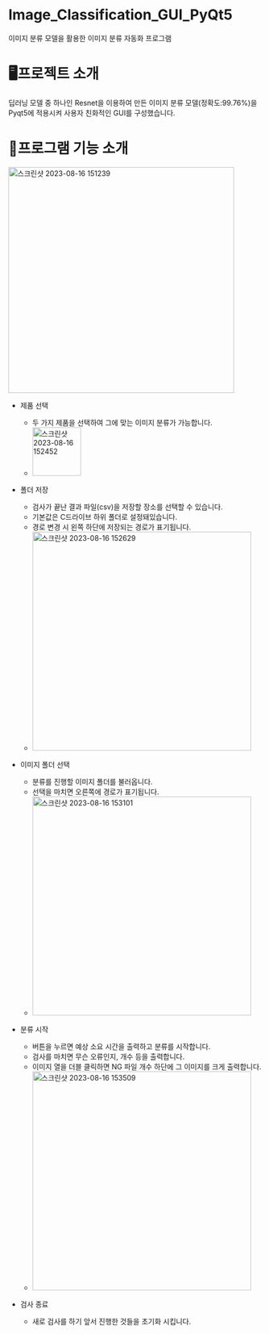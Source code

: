 # Image_Classification_GUI_PyQt5
이미지 분류 모델을 활용한 이미지 분류 자동화 프로그램

# 🖥프로젝트 소개
딥러닝 모델 중 하나인 Resnet을 이용하여 만든 이미지 분류 모델(정확도:99.76%)을 Pyqt5에 적용시켜 사용자 친화적인 GUI를 구성했습니다.

# 🔎프로그램 기능 소개
<img width="448" alt="스크린샷 2023-08-16 151239" src="https://github.com/Kimeuing/Image_Classification_GUI_PyQt5/assets/109636260/a595245a-dca9-4209-9170-978e85002ecd">

* 제품 선택
  * 두 가지 제품을 선택하여 그에 맞는 이미지 분류가 가능합니다.
  * <img width="96" alt="스크린샷 2023-08-16 152452" src="https://github.com/Kimeuing/Image_Classification_GUI_PyQt5/assets/109636260/42ea6b43-9859-4931-af82-61cf416ddc45">

* 폴더 저장
  * 검사가 끝난 결과 파일(csv)을 저장할 장소를 선택할 수 있습니다.
  * 기본값은 C드라이브 하위 폴더로 설정돼있습니다.
  * 경로 변경 시 왼쪽 하단에 저장되는 경로가 표기됩니다.
  * <img width="434" alt="스크린샷 2023-08-16 152629" src="https://github.com/Kimeuing/Image_Classification_GUI_PyQt5/assets/109636260/36501f78-f2ec-4a1c-8349-c8829c33b779">

* 이미지 폴더 선택
  * 분류를 진행할 이미지 폴더를 불러옵니다.
  * 선택을 마치면 오른쪽에 경로가 표기됩니다.
  * <img width="434" alt="스크린샷 2023-08-16 153101" src="https://github.com/Kimeuing/Image_Classification_GUI_PyQt5/assets/109636260/338a2bdf-e839-4a30-ad0d-854c3f2d29fa">
  
* 분류 시작
  * 버튼을 누르면 예상 소요 시간을 출력하고 분류를 시작합니다.
  * 검사를 마치면 무슨 오류인지, 개수 등을 출력합니다.
  * 이미지 열을 더블 클릭하면 NG 파일 개수 하단에 그 이미지를 크게 출력합니다.
  * <img width="434" alt="스크린샷 2023-08-16 153509" src="https://github.com/Kimeuing/Image_Classification_GUI_PyQt5/assets/109636260/7646e9e4-3989-45fb-a045-9c4170ec9e19">
* 검사 종료
  * 새로 검사를 하기 앞서 진행한 것들을 초기화 시킵니다. 
